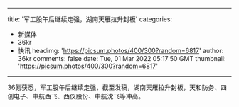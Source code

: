 
---
title: '军工股午后继续走强，湖南天雁拉升封板'
categories: 
 - 新媒体
 - 36kr
 - 快讯
headimg: 'https://picsum.photos/400/300?random=6817'
author: 36kr
comments: false
date: Tue, 01 Mar 2022 05:17:50 GMT
thumbnail: 'https://picsum.photos/400/300?random=6817'
---

<div>   
36氪获悉，军工股午后继续走强，截至发稿，湖南天雁拉升封板，天和防务、四创电子、中航西飞、西仪股份、中航沈飞等冲高。  
</div>
            
